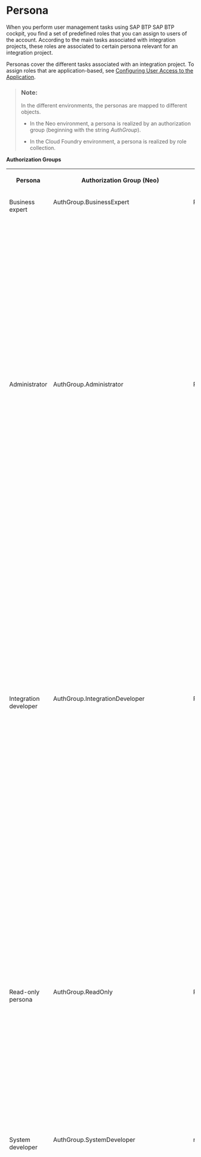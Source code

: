 <!-- loio2937e5ca6ef448cfb21451a2461cc2a6 -->

# Persona

When you perform user management tasks using SAP BTP SAP BTP cockpit, you find a set of predefined roles that you can assign to users of the account. According to the main tasks associated with integration projects, these roles are associated to certain persona relevant for an integration project.

Personas cover the different tasks associated with an integration project. To assign roles that are application-based, see [Configuring User Access to the Application](https://help.sap.com/viewer/368c481cd6954bdfa5d0435479fd4eaf/Cloud/en-US/ed6033b2eabe4a64a20cce1e6076bacf.html).

> ### Note:  
> In the different environments, the personas are mapped to different objects.
> 
> -   In the Neo environment, a persona is realized by an authorization group \(beginning with the string *AuthGroup*\).
> 
> -   In the Cloud Foundry environment, a persona is realized by role collection.

**Authorization Groups**


<table>
<tr>
<th valign="top">

Persona



</th>
<th valign="top">

Authorization Group \(Neo\)



</th>
<th valign="top">

Role Collection \(Cloud Foundry\)



</th>
<th valign="top">

Description



</th>
</tr>
<tr>
<td valign="top">

Business expert



</td>
<td valign="top">

AuthGroup.BusinessExpert



</td>
<td valign="top">

PI\_Business\_Expert



</td>
<td valign="top">

Enables a business expert to perform business tasks like, for example, examining the payload.

This includes tasks like:

-   Monitoring integration flows and the status of integration artifacts

-   Reading the message payload and attachments




</td>
</tr>
<tr>
<td valign="top">

Administrator



</td>
<td valign="top">

AuthGroup.Administrator



</td>
<td valign="top">

PI\_Administrator



</td>
<td valign="top">

Enables the administrator of the tenant cluster \(also referred to as the *tenant administrator*\) to connect to a cluster and to perform administrative tasks on the cluster.

This includes tasks like:

-   Monitoring integration flows and the status of integration artifacts

-   Deploying security content

-   Deploying integration content \(such like integration flows, for example\)

-   Deleting messages from transient data store




</td>
</tr>
<tr>
<td valign="top">

Integration developer



</td>
<td valign="top">

AuthGroup.IntegrationDeveloper



</td>
<td valign="top">

PI\_Integration\_Developer



</td>
<td valign="top">

Enables an integration developer to connect to a cluster using Integration Designer and to display, download, and deploy artifacts \(for example, integration flows\).

This authorization group is required to access Cloud Integration.

This includes tasks like:

-   Monitoring integration flows and the status of integration artifacts

-   Deploying integration content \(such like integration flows, for example\)




</td>
</tr>
<tr>
<td valign="top">

Read-only persona



</td>
<td valign="top">

AuthGroup.ReadOnly



</td>
<td valign="top">

PI\_Read\_Only



</td>
<td valign="top">

Enables you to connect to a tenant and to monitor messages.

This authorization group enables you to access \(read-only\) artifacts in the Monotoring area, as well as to download integration flow artifacts and WSDL.



</td>
</tr>
<tr>
<td valign="top">

System developer



</td>
<td valign="top">

AuthGroup.SystemDeveloper



</td>
<td valign="top">

n.a.



</td>
<td valign="top">

Enables a system developer to perform tasks required for system support.

This includes tasks like:

-   Monitoring integration flows and the status of integration artifacts

-   Restarting subsystems of the tenant cluster

-   Software development tasks on VMs of the tenant cluster


This authorization group enables you to access \(read-only\) the Data Store viewer.

> ### Note:  
> System developer tasks are typically required in the support case by SAP experts who are supposed to perform tasks like debugging \(for example\) on the tenant cluster.



</td>
</tr>
<tr>
<td valign="top">

Partner Directory configurator



</td>
<td valign="top">

AuthGroup.TenantPartnerDirectoryConfigurator



</td>
<td valign="top">

There is no predefined role collection for the Partner Directory configurator.

You need to assign the role template `AuthGroup_TenantPartnerDirectoryConfigurator` to the service instance for the related API client.



</td>
<td valign="top">

Enables the Partner Directory administrator to read and write Partner Directory content.



</td>
</tr>
</table>



<a name="loio2937e5ca6ef448cfb21451a2461cc2a6__section_fdd_gm5_p4b"/>

## Roles to Define Permissions to Call Integration Flow Endpoints

In order to enable a sender system to process messages on Cloud Integration Using HTTPS/basic authentication \(based on a user registered by an identity provider\), you need to assign the following entities to the associated user:

-   Role template `MessagingSend` \(in the Cloud Foundry environment\)

    Using this role template, you need to define a role collection and assign the role collection to the IdP user.

    More information: [Basic Authentication of IdP User for Integration Flow Processing](../ConnectionSetup/basic-authentication-of-idp-user-for-integration-flow-processing-5d46e56.md)

-   Role `ESBmessaging.send` \(in the Neo environment\)

    More information: [Setting Up Inbound HTTP Connections \(with Basic Authentication\), Neo Environment](../ConnectionSetup/setting-up-inbound-http-connections-with-basic-authentication-neo-environment-391c45c.md)


> ### Note:  
> **Note Related to Role Configuration**
> 
> Depending on the chosen inbound authorization option, you define permissions for sender systems to call integration flow endpoints in different ways:
> 
> ****
> 
> 
> <table>
> <tr>
> <th valign="top">
> 
> Option
> 
> 
> 
> </th>
> <th valign="top">
> 
> Summary of Steps
> 
> 
> 
> </th>
> </tr>
> <tr>
> <td valign="top">
> 
> Basic authentication of a user registered at an identity provider \(IdP\)
> 
> 
> 
> </td>
> <td valign="top">
> 
> Use SAP BTP cockpit to define a role collection that contains the predefined role template `MessagingSend` and assign the role collection to the IdP user \(under *Security* \> *Trust Configuration*\). The role template `MessagingSend` is provided by default in your subaccount to define permissions for sender systems to call integration flow endpoints for this use case.
> 
> See: [Basic Authentication of IdP User for Integration Flow Processing](../ConnectionSetup/basic-authentication-of-idp-user-for-integration-flow-processing-5d46e56.md)
> 
> 
> 
> </td>
> </tr>
> <tr>
> <td valign="top">
> 
> Authentication with an OAuth client \(service instance\)
> 
> 
> 
> </td>
> <td valign="top">
> 
> Use the Cloud Integration *Monitor* application and select the *User Roles* tile under *Manage Security*. When doing this, you can either use the predefined role `ESBMessaging.send` or create a custom role.
> 
> Create service instance and service key using SAP BTP cockpit. During this step, you need the role specified with the *User Roles* tile.
> 
> See:
> 
> -   [Client Certificate Authentication for Integration Flow Processing](../ConnectionSetup/client-certificate-authentication-for-integration-flow-processing-7f84d16.md)
> 
> -   [OAuth with Client Credentials Grant for Integration Flow Processing](../ConnectionSetup/oauth-with-client-credentials-grant-for-integration-flow-processing-6c052ce.md)
> 
> -   [Basic Authentication with clientId and clientsecret for Integration Flow Processing](../ConnectionSetup/basic-authentication-with-clientid-and-clientsecret-for-integration-flow-processing-647eeb3.md)
> 
> 
> [Basic Authentication with clientId and clientsecret for Integration Flow Processing](../ConnectionSetup/basic-authentication-with-clientid-and-clientsecret-for-integration-flow-processing-647eeb3.md)
> 
> [Client Certificate Authentication for Integration Flow Processing](../ConnectionSetup/client-certificate-authentication-for-integration-flow-processing-7f84d16.md)
> 
> [OAuth with Client Credentials Grant for Integration Flow Processing](../ConnectionSetup/oauth-with-client-credentials-grant-for-integration-flow-processing-6c052ce.md)
> 
> 
> 
> </td>
> </tr>
> </table>

**Related Information**  


[Tasks and Permissions](tasks-and-permissions-556d557.md "")

